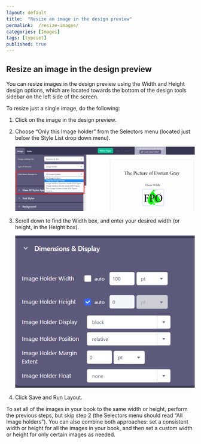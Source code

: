 ```yaml
---
layout: default
title:  "Resize an image in the design preview"
permalink:  /resize-images/
categories: [Images]
tags: [typeset]
published: true
---
```


<section data-type="chapter" class="hsecchapter" data-hederis-type="hsecchapter" id="resize-images" data-pi-attrs="id: resize-images; data-tags: typeset;" role="doc-chapter" data-tags="typeset" data-author-name=" " data-book-title=" " title="Resize an image in the design preview"><h1 data-hederis-type="hblkchaptitle" class="hblkchaptitle" id="pGBS5awor">Resize an image in the design preview</h1><p class="hblkp" data-hederis-type="hblkp" id="pR4ma3NgU">You can resize images in the design preview using the Width and Height design options, which are located towards the bottom of the design tools sidebar on the left side of the screen. </p><p class="hblkp" data-hederis-type="hblkp" id="ptwNfuXkn">To resize just a single image, do the following:</p><ol class="hwprnumlist" data-hederis-type="hwprnumlist" id="pATl7dy93"><li class="hblkoli" data-hederis-type="hblkoli" id="liEX6ljXNt"><p class="hblkoli" data-hederis-type="hblklip" id="pNWFldUhq">Click on the image in the design preview.</p></li><li class="hblkoli" data-hederis-type="hblkoli" id="liTS4BLd9J"><p class="hblkoli" data-hederis-type="hblklip" id="pHbC9VJAj">Choose &#8220;Only this Image holder&#8221; from the Selectors menu (located just below the Style List drop down menu).</p><img data-hederis-type="hblkimg" class="hblkimg" id="pkdd7dftd" src="/images/resize_img_1.png" data-img-src="resize_img_1.png"/></li><li class="hblkoli" data-hederis-type="hblkoli" id="li49cQGdHD"><p class="hblkoli" data-hederis-type="hblklip" id="ppE4oEt0f">Scroll down to find the Width box, and enter your desired width (or height, in the Height box).</p><img data-hederis-type="hblkimg" class="hblkimg" id="p5pqatwxE" src="/images/resize_img_2.png" data-img-src="resize_img_2.png"/></li><li class="hblkoli" data-hederis-type="hblkoli" id="ligm4RQZiY"><p class="hblkoli" data-hederis-type="hblklip" id="pKkpNG5Uc">Click Save and Run Layout.</p></li></ol><p class="hblkp" data-hederis-type="hblkp" id="pLkpKe2Hn">To set all of the images in your book to the same width or height, perform the previous steps, but skip step 2 (the Selectors menu should read &#8220;All Image holders&#8221;). You can also combine both approaches: set a consistent width or height for all the images in your book, and then set a custom width or height for only certain images as needed.</p></section>
